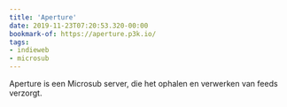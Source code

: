 ```yaml
---
title: 'Aperture'
date: 2019-11-23T07:20:53.320-00:00
bookmark-of: https://aperture.p3k.io/
tags:
- indieweb
- microsub
---
```

Aperture is een Microsub server, die het ophalen en verwerken van feeds verzorgt.
